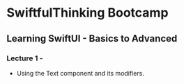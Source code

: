 # SwiftfulThinking Bootcamp

## Learning SwiftUI - Basics to Advanced

### Lecture 1 -
- Using the Text component and its modifiers.
